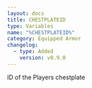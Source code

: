 ```yaml
---
layout: docs
title: CHESTPLATEID
type: Variables
name: "%CHESTPLATEID%"
category: Equipped Armor
changelog:
  - type: Added
    version: v0.9.0
---
```

ID of the Players chestplate
